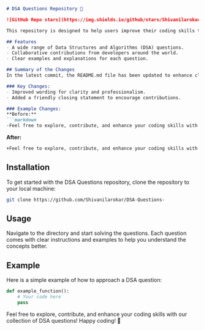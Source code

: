 ```markdown
# DSA Questions Repository 🚀

![GitHub Repo stars](https://img.shields.io/github/stars/Shivanilarokar/DSA-Questions-) ![GitHub last commit](https://img.shields.io/github/last-commit/Shivanilarokar/DSA-Questions-) ![Issues](https://img.shields.io/github/issues/Shivanilarokar/DSA-Questions-)

This repository is designed to help users improve their coding skills through a comprehensive collection of Data Structures and Algorithms (DSA) questions.

## Features
- A wide range of Data Structures and Algorithms (DSA) questions.
- Collaborative contributions from developers around the world.
- Clear examples and explanations for each question.

## Summary of the Changes
In the latest commit, the README.md file has been updated to enhance clarity and engagement with the community. Key changes include:

### Key Changes:
- Improved wording for clarity and professionalism.
- Added a friendly closing statement to encourage contributions.

### Example Changes:
**Before:**
```markdown
-Feel free to explore, contribute, and enhance your coding skills with our collection of DSA questions!
```

**After:**
```markdown
+Feel free to explore, contribute, and enhance your coding skills with our collection of DSA questions! Happy coding! 🎉
```

## Installation
To get started with the DSA Questions repository, clone the repository to your local machine:

```bash
git clone https://github.com/Shivanilarokar/DSA-Questions-
```

## Usage
Navigate to the directory and start solving the questions. Each question comes with clear instructions and examples to help you understand the concepts better.

## Example
Here is a simple example of how to approach a DSA question:

```python
def example_function():
    # Your code here
    pass
```

Feel free to explore, contribute, and enhance your coding skills with our collection of DSA questions! Happy coding! 🎉
```